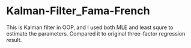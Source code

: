 # Kalman-Filter_Fama-French

This is Kalman filter in OOP, and I used both MLE and least squre to estimate the parameters.
Compared it to original three-factor regression result.
